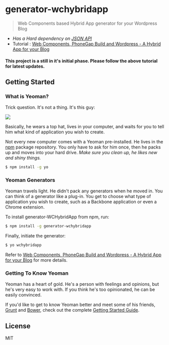 # generator-wchybridapp

> Web Components based Hybrid App generator for your Wordpress Blog

* _Has a Hard dependency on  [JSON API](http://wordpress.org/plugins/json-api/)_
* Tutorial : [Web Components, PhoneGap Build and Wordpress - A Hybrid App for your Blog](http://thejackalofjavascript.com/a-hybrid-app-for-your-blog)
 
#### This project is a still in it's initial phase. Please follow the above tutorial for latest updates.


## Getting Started

### What is Yeoman?

Trick question. It's not a thing. It's this guy:

![](http://i.imgur.com/JHaAlBJ.png)

Basically, he wears a top hat, lives in your computer, and waits for you to tell him what kind of application you wish to create.

Not every new computer comes with a Yeoman pre-installed. He lives in the [npm](https://npmjs.org) package repository. You only have to ask for him once, then he packs up and moves into your hard drive. *Make sure you clean up, he likes new and shiny things.*

```bash
$ npm install -g yo
```

### Yeoman Generators

Yeoman travels light. He didn't pack any generators when he moved in. You can think of a generator like a plug-in. You get to choose what type of application you wish to create, such as a Backbone application or even a Chrome extension.

To install generator-WCHybridApp from npm, run:

```bash
$ npm install -g generator-wchybridapp
```

Finally, initiate the generator:

```bash
$ yo wchybridapp
```
Refer to [Web Components, PhoneGap Build and Wordpress - A Hybrid App for your Blog](http://thejackalofjavascript.com/a-hybrid-app-for-your-blog) for more details.

### Getting To Know Yeoman

Yeoman has a heart of gold. He's a person with feelings and opinions, but he's very easy to work with. If you think he's too opinionated, he can be easily convinced.

If you'd like to get to know Yeoman better and meet some of his friends, [Grunt](http://gruntjs.com) and [Bower](http://bower.io), check out the complete [Getting Started Guide](https://github.com/yeoman/yeoman/wiki/Getting-Started).


## License

MIT
